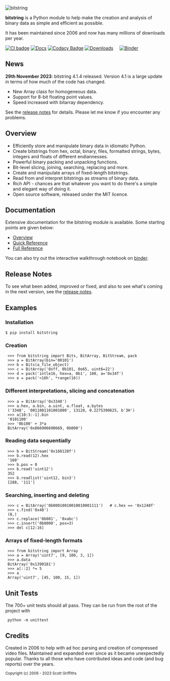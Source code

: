 

![bitstring](https://raw.githubusercontent.com/scott-griffiths/bitstring/main/doc/bitstring_logo_small.png "bitstring")

**bitstring** is a Python module to help make the creation and analysis of binary data as simple and efficient as possible.


It has been maintained since 2006 and now has many millions of downloads per year.



[![CI badge](https://github.com/scott-griffiths/bitstring/actions/workflows/.github/workflows/ci.yml/badge.svg)](https://github.com/scott-griffiths/bitstring/actions/workflows/ci.yml)
[![Docs](https://img.shields.io/readthedocs/bitstring)](https://bitstring.readthedocs.io/en/latest/)
[![Codacy Badge](https://img.shields.io/codacy/grade/8869499b2eed44548fa1a5149dd451f4)](https://app.codacy.com/gh/scott-griffiths/bitstring/dashboard?utm_source=gh&utm_medium=referral&utm_content=&utm_campaign=Badge_grade)
[![Downloads](https://img.shields.io/pypi/dm/bitstring?color=blue)](https://pypistats.org/packages/bitstring) &nbsp; &nbsp; 
[![Binder](https://mybinder.org/badge_logo.svg)](https://mybinder.org/v2/gh/scott-griffiths/bitstring/main?labpath=doc%2Fwalkthrough.ipynb)

News
----
**29th November 2023**: bitstring 4.1.4 released. Version 4.1 is a large update in terms of how much of the code has changed.

* New Array class for homogeneous data.
* Support for 8-bit floating point values.
* Speed increased with bitarray dependency.

See the [release notes](https://github.com/scott-griffiths/bitstring/blob/main/release_notes.txt) for details. Please let me know if you encounter any problems.


Overview
--------

* Efficiently store and manipulate binary data in idiomatic Python.
* Create bitstrings from hex, octal, binary, files, formatted strings, bytes, integers and floats of different endiannesses.
* Powerful binary packing and unpacking functions.
* Bit-level slicing, joining, searching, replacing and more.
* Create and manipulate arrays of fixed-length bitstrings.
* Read from and interpret bitstrings as streams of binary data.
* Rich API - chances are that whatever you want to do there's a simple and elegant way of doing it.
* Open source software, released under the MIT licence.

Documentation
-------------
Extensive documentation for the bitstring module is available.
Some starting points are given below:

* [Overview](https://bitstring.readthedocs.io/en/stable/index.html)
* [Quick Reference](https://bitstring.readthedocs.io/en/stable/quick_reference.html)
* [Full Reference](https://bitstring.readthedocs.io/en/stable/reference.html)

You can also try out the interactive walkthrough notebook on [binder](https://mybinder.org/v2/gh/scott-griffiths/bitstring/main?labpath=doc%2Fwalkthrough.ipynb).

Release Notes
-------------

To see what been added, improved or fixed, and also to see what's coming in the next version, see the [release notes](https://github.com/scott-griffiths/bitstring/blob/main/release_notes.txt).

Examples
--------

### Installation

    $ pip install bitstring

### Creation

     >>> from bitstring import Bits, BitArray, BitStream, pack
     >>> a = BitArray(bin='00101')
     >>> b = Bits(a_file_object)
     >>> c = BitArray('0xff, 0b101, 0o65, uint6=22')
     >>> d = pack('intle16, hex=a, 0b1', 100, a='0x34f')
     >>> e = pack('<16h', *range(16))

### Different interpretations, slicing and concatenation

     >>> a = BitArray('0x3348')
     >>> a.hex, a.bin, a.uint, a.float, a.bytes
     ('3348', '0011001101001000', 13128, 0.2275390625, b'3H')
     >>> a[10:3:-1].bin
     '0101100'
     >>> '0b100' + 3*a
     BitArray('0x866906690669, 0b000')

### Reading data sequentially

     >>> b = BitStream('0x160120f')
     >>> b.read(12).hex
     '160'
     >>> b.pos = 0
     >>> b.read('uint12')
     352
     >>> b.readlist('uint12, bin3')
     [288, '111']

### Searching, inserting and deleting

     >>> c = BitArray('0b00010010010010001111')   # c.hex == '0x1248f'
     >>> c.find('0x48')
     (8,)
     >>> c.replace('0b001', '0xabc')
     >>> c.insert('0b0000', pos=3)
     >>> del c[12:16]

### Arrays of fixed-length formats

     >>> from bitstring import Array
     >>> a = Array('uint7', [9, 100, 3, 1])
     >>> a.data
     BitArray('0x1390181')
     >>> a[::2] *= 5
     >>> a
     Array('uint7', [45, 100, 15, 1])


Unit Tests
----------

The 700+ unit tests should all pass. They can be run from the root of the project with

     python -m unittest


Credits
-------

Created in 2006 to help with ad hoc parsing and creation of compressed video files.
Maintained and expanded ever since as it became unexpectedly popular.
Thanks to all those who have contributed ideas and code (and bug reports) over the years.


<sub>Copyright (c) 2006 - 2023 Scott Griffiths</sub>
